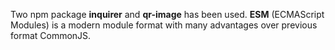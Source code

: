 Two npm package **inquirer** and **qr-image** has been used.
**ESM** (ECMAScript Modules) is a modern module format with many advantages over previous format CommonJS.
